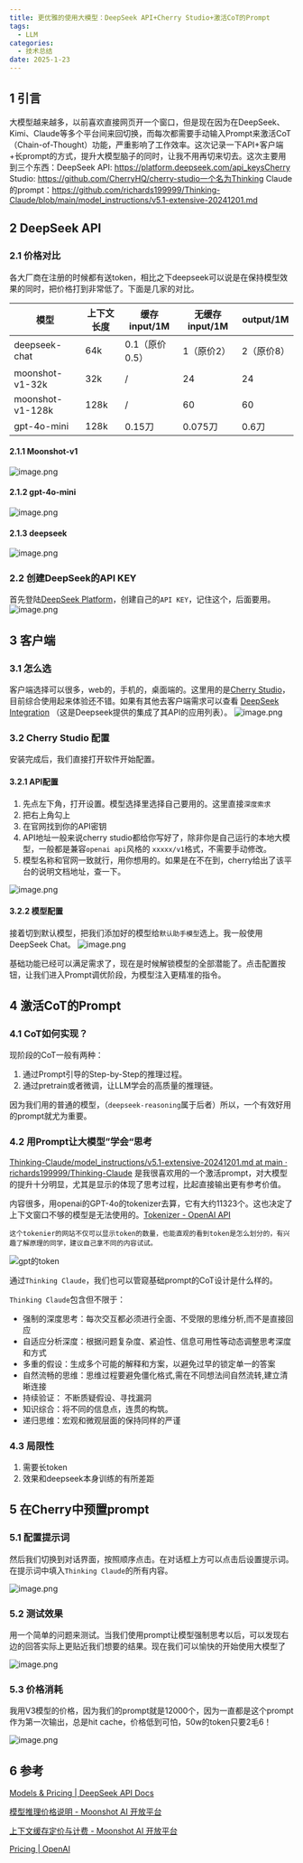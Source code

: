 ```yaml
---
title: 更优雅的使用大模型：DeepSeek API+Cherry Studio+激活CoT的Prompt
tags:
  - LLM
categories:
  - 技术总结
date: 2025-1-23
---
```



## 1 引言

大模型越来越多，以前喜欢直接网页开一个窗口，但是现在因为在DeepSeek、Kimi、Claude等多个平台间来回切换，而每次都需要手动输入Prompt来激活CoT（Chain-of-Thought）功能，严重影响了工作效率。这次记录一下API+客户端+长prompt的方式，提升大模型脑子的同时，让我不用再切来切去。这次主要用到三个东西：DeepSeek API: https://platform.deepseek.com/api_keysCherry Studio: https://github.com/CherryHQ/cherry-studio一个名为Thinking Claude的prompt：https://github.com/richards199999/Thinking-Claude/blob/main/model_instructions/v5.1-extensive-20241201.md

## 2 DeepSeek API

### 2.1 价格对比

各大厂商在注册的时候都有送token，相比之下deepseek可以说是在保持模型效果的同时，把价格打到非常低了。下面是几家的对比。

| 模型               | 上下文长度 | 缓存input/1M | 无缓存input/1M | output/1M |
| ---------------- | ----- | ---------- | ----------- | --------- |
| deepseek-chat    | 64k   | 0.1（原价0.5） | 1（原价2）      | 2（原价8）    |
| moonshot-v1-32k  | 32k   | /          | 24          | 24        |
| moonshot-v1-128k | 128k  | /          | 60          | 60        |
| gpt-4o-mini      | 128k  | 0.15刀      | 0.075刀      | 0.6刀      |

#### 2.1.1 Moonshot-v1

![image.png](https://image.phimes.top/img/202501231234596.png)

#### 2.1.2 gpt-4o-mini
![image.png](https://image.phimes.top/img/202501231237683.png)

#### 2.1.3 deepseek

![image.png](https://image.phimes.top/img/202501231159156.png)

### 2.2 创建DeepSeek的API KEY

首先登陆[DeepSeek Platform](https://platform.deepseek.com/api_keys)，创建自己的`API KEY`，记住这个，后面要用。
![image.png](https://image.phimes.top/img/202501231157353.png)

## 3 客户端

### 3.1 怎么选

客户端选择可以很多，web的，手机的，桌面端的。这里用的是[Cherry Studio](https://github.com/CherryHQ/cherry-studio)，目前综合使用起来体验还不错。如果有其他去客户端需求可以查看 [DeepSeek Integration](https://github.com/deepseek-ai/awesome-deepseek-integration/blob/main/README.md) （这是Deepseek提供的集成了其API的应用列表）。
![image.png](https://image.phimes.top/img/20250123201120.png)

### 3.2 Cherry Studio 配置

安装完成后，我们直接打开软件开始配置。

#### 3.2.1 API配置

1. 先点左下角，打开设置。模型选择里选择自己要用的。这里直接`深度索求`
2. 把右上角勾上
3. 在官网找到你的API密钥
4. API地址一般来说cherry studio都给你写好了，除非你是自己运行的本地大模型，一般都是兼容`openai api`风格的 `xxxxx/v1`格式，不需要手动修改。
5. 模型名称和官网一致就行，用你想用的。如果是在不在到，cherry给出了该平台的说明文档地址，查一下。

![image.png](https://image.phimes.top/img/202501231005637.png)

#### 3.2.2 模型配置

接着切到默认模型，把我们添加好的模型给`默认助手模型`选上。我一般使用DeepSeek Chat。
![image.png](https://image.phimes.top/img/202501231105633.png)

基础功能已经可以满足需求了，现在是时候解锁模型的全部潜能了。点击配置按钮，让我们进入Prompt调优阶段，为模型注入更精准的指令。
## 4 激活CoT的Prompt

### 4.1 CoT如何实现？

现阶段的CoT一般有两种：
1. 通过Prompt引导的Step-by-Step的推理过程。
2. 通过pretrain或者微调，让LLM学会的高质量的推理链。

因为我们用的普通的模型，（`deepseek-reasoning`属于后者）所以，一个有效好用的prompt就尤为重要。

### 4.2 用Prompt让大模型”学会“思考

[Thinking-Claude/model_instructions/v5.1-extensive-20241201.md at main · richards199999/Thinking-Claude](https://github.com/richards199999/Thinking-Claude/blob/main/model_instructions/v5.1-extensive-20241201.md) 是我很喜欢用的一个激活prompt，对大模型的提升十分明显，尤其是显示的体现了思考过程，比起直接输出更有参考价值。

内容很多，用openai的GPT-4o的tokenizer去算，它有大约11323个。这也决定了上下文窗口不够的模型是无法使用的。[Tokenizer - OpenAI API](https://platform.openai.com/tokenizer)

```ad-note
这个tokenier的网站不仅可以显示token的数量，也能直观的看到token是怎么划分的，有兴趣了解原理的同学，建议自己拿不同的内容试试。
```


![gpt的token](https://image.phimes.top/img/20250123190641.png)


通过`Thinking Claude`，我们也可以管窥基础prompt的CoT设计是什么样的。

`Thinking Claude`包含但不限于：

- 强制的深度思考：每次交互都必须进行全面、不受限的思维分析,而不是直接回应
- 自适应分析深度：根据问题复杂度、紧迫性、信息可用性等动态调整思考深度和方式
- 多重的假设：生成多个可能的解释和方案，以避免过早的锁定单一的答案
- 自然流畅的思维：思维过程要避免僵化格式,需在不同想法间自然流转,建立清晰连接
- 持续验证： 不断质疑假设、寻找漏洞
- 知识综合：将不同的信息点，连贯的构筑。
- 递归思维：宏观和微观层面的保持同样的严谨

### 4.3 局限性

1. 需要长token
2. 效果和deepseek本身训练的有所差距

## 5 在Cherry中预置prompt

### 5.1 配置提示词

然后我们切换到对话界面，按照顺序点击。在对话框上方可以点击后设置提示词。在提示词中填入`Thinking Claude`的所有内容。

![image.png](https://image.phimes.top/img/20250123193536.png)

### 5.2 测试效果

用一个简单的问题来测试。当我们使用prompt让模型强制思考以后，可以发现右边的回答实际上更贴近我们想要的结果。现在我们可以愉快的开始使用大模型了

![image.png](https://image.phimes.top/img/20250123195902.png)


### 5.3 价格消耗

我用V3模型的价格，因为我们的prompt就是12000个，因为一直都是这个prompt作为第一次输出，总是hit cache，价格低到可怕，50w的token只要2毛6！

![image.png](https://image.phimes.top/img/20250123200759.png)

## 6 参考
[Models & Pricing | DeepSeek API Docs](https://api-docs.deepseek.com/quick_start/pricing/)

[模型推理价格说明 - Moonshot AI 开放平台](https://platform.moonshot.cn/docs/pricing/chat#%E8%AE%A1%E8%B4%B9%E5%9F%BA%E6%9C%AC%E6%A6%82%E5%BF%B5)

[上下文缓存定价与计费 - Moonshot AI 开放平台](https://platform.moonshot.cn/docs/pricing/caching#%E4%BA%A7%E5%93%81%E5%AE%9A%E4%BB%B7)

[Pricing | OpenAI](https://openai.com/api/pricing/)